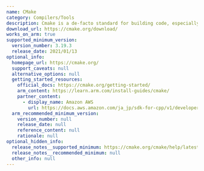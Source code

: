 ```yaml
---
name: CMake
category: Compilers/Tools
description: Cmake is a de-facto standard for building code, especially C and C++, and it manages the cross-platform software build process for software development projects.
download_url: https://cmake.org/download/
works_on_arm: true
supported_minimum_version:
  version_number: 3.19.3
  release_date: 2021/01/13
optional_info:
  homepage_url: https://cmake.org/
  support_caveats: null
  alternative_options: null
  getting_started_resources:
    official_docs: https://cmake.org/getting-started/
    arm_content: https://learn.arm.com/install-guides/cmake/
    partner_content:
      - display_name: Amazon AWS
        url: https://docs.aws.amazon.com/ja_jp/sdk-for-cpp/v1/developer-guide/cmake-params.html
  arm_recommended_minimum_version:
    version_number: null
    release_date: null
    reference_content: null
    rationale: null
optional_hidden_info:
  release_notes__supported_minimum: https://cmake.org/cmake/help/latest/release/3.19.html#id3
  release_notes__recommended_minimum: null
  other_info: null
---
```

